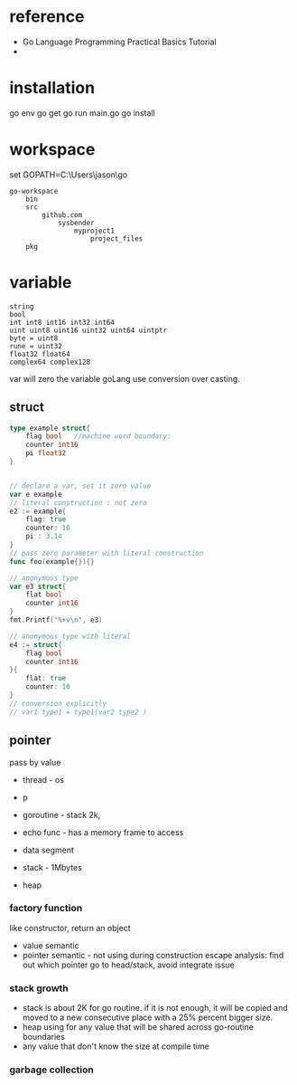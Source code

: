 
# reference
 

*   Go Language Programming Practical Basics Tutorial 
* 

# installation

go env
go get
go run main.go
go install

# workspace


set GOPATH=C:\Users\jason\go

```
go-workspace
	bin
	src
		github.com
			sysbender
				myproject1
					project_files
	pkg
```

# variable

```
string
bool
int int8 int16 int32 int64
uint uint8 uint16 uint32 uint64 uintptr
byte = uint8
rune = uint32
float32 float64
complex64 complex128
```
var will zero the variable
goLang use conversion over casting.
## struct
```go
type example struct{
	flag bool   //machine word boundary:
	counter int16
	pi float32
}


// declare a var, set it zero value
var e example
// literal construction : not zero
e2 := example{
	flag: true
	counter: 10
	pi : 3.14
}
// pass zero parameter with literal construction
func foo(example{}){}

// anonymous type
var e3 struct{
	flat bool
	counter int16
}
fmt.Printf("%+v\n", e3)

// anonymous type with literal 
e4 := struct{
	flag bool
	counter int16
}{
	flat: true
	counter: 10
}
// conversion explicitly
// var1 type1 = type1(var2 type2 )

```

## pointer
pass by value
* thread - os
* p
* goroutine - stack 2k, 
* echo func - has a memory frame to access


* data segment
* stack - 1Mbytes
* heap

### factory function
like constructor, return an object
* value semantic
* pointer semantic - not using during construction
escape analysis: find out which pointer go to head/stack, avoid integrate issue
  

### stack growth
* stack is about 2K for go routine. if it is not enough, it will be copied and moved to a new consecutive place with a 25% percent bigger size.
* heap using for any value that will be shared across go-routine boundaries
* any value that don't know the size at compile time

### garbage collection

<!--stackedit_data:
eyJoaXN0b3J5IjpbMTcxNzg3MzczNCwtMTExNzQzMDIxMCwxMj
kxNjQ2MzQ5LDE4MTU2MjUyMjMsMjEwMDgwNDU1LC0zMzAyNDg4
NjAsLTE5MTY2MTQ3NzUsMTY0OTQ1NzU0MiwtMzk2MDg5MTMwLC
0xMTExNDIzMzUxLC0zNzYzMDE0NTAsLTU4MDgzODM2MSw5NDA0
NTk2NDUsMTE3MDI4NTEyLC04NjcyNzM1NjksMTIyODM4MzkwMS
wxMzc4OTczOTkyLC00OTE3NDc0MzUsMTE0MzYzNjQxNywtODYy
MDQ4MTMxXX0=
-->